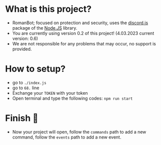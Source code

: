 # What is this project?
- RomanBot; focused on protection and security, uses the [discord.js](https://www.npmjs.com/package/discord.js?source=post_page-----7b5fe27cb6fa----------------------) package of the [Node.JS](https://nodejs.org/en/about/) library.
- You are currently using version 0.2 of this project! (4.03.2023 current version: 0.6)
- We are not responsible for any problems that may occur, no support is provided.

# How to setup?
- go to `./index.js`
- go to `68.` line
- Exchange your `TOKEN` with your token
- Open terminal and type the following codes: `npm run start`

# Finish 🎉
- Now your project will open, follow the `commands` path to add a new command, follow the `events` path to add a new event.
